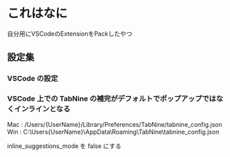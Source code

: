 # これはなに

自分用にVSCodeのExtensionをPackしたやつ

## 設定集

### VSCode の設定

### VSCode 上での TabNine の補完がデフォルトでポップアップではなくインラインとなる

Mac : /Users/{UserName}/Library/Preferences/TabNine/tabnine_config.json  
Win : C:\Users\{UserName}\AppData\Roaming\TabNine\tabnine_config.json

inline_suggestions_mode を false にする
